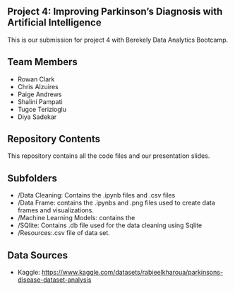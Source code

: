 ## Project 4: Improving Parkinson’s Diagnosis with Artificial Intelligence 

This is our submission for project 4 with Berekely Data Analytics Bootcamp.

## Team Members

- Rowan Clark
- Chris Alzuires
- Paige Andrews
- Shalini Pampati
- Tugce Terizioglu
- Diya Sadekar

## Repository Contents
This repository contains all the code files and our presentation slides.


## Subfolders
- /Data Cleaning: Contains the .ipynb files and .csv files
- /Data Frame: contains the .ipynbs and .png files used to create data frames and visualizations.
- /Machine Learning Models: contains the
- /SQlite: Contains .db file used for the data cleaning using Sqlite
- /Resources:.csv file of data set.

## Data Sources

- Kaggle: https://www.kaggle.com/datasets/rabieelkharoua/parkinsons-disease-dataset-analysis








